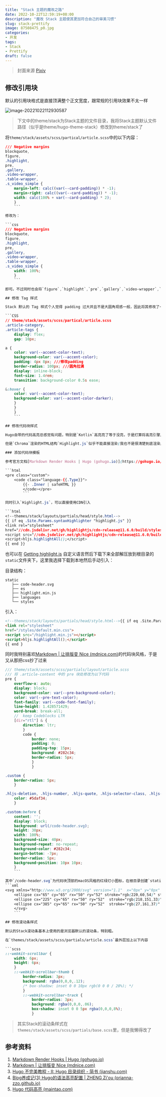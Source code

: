 ```yaml
---
title: "Stack 主题的魔改之路"
date: 2022-10-22T12:59:19+08:00
description: "魔改 Stack 主题使其更加符合自己的审美习惯"
slug: stack-prettify
image: 87508475_p0.jpg
categories:
- 开发
tags:
- Stack
- Prettify
draft: false
---
```


> 封面来源 [Pixiv](https://www.pixiv.net/artworks/87508475)

## 修改引用块

默认的引用块格式是直接顶满整个正文宽度，跟常规的引用块效果不太一样

![image-20221022112930587](image1.png)

> 下文中的theme/stack为Stack主题的文件目录，我将Stack主题默认文件路径（似乎是theme/hugo-theme-stack）修改到theme/stack了

将`theme/stack/assets/scss/partical/article.scss`中的以下内容：

```CSS
/// Negative margins
blockquote,
figure,
.highlight,
pre,
.gallery,
.video-wrapper,
.table-wrapper,
.s_video_simple {
    margin-left: calc((var(--card-padding)) * -1);
    margin-right: calc((var(--card-padding)) * -1);
    width: calc(100% + var(--card-padding) * 2);
    }
    ```

修改为：

```css
/// Negative margins
blockquote,
figure,
.highlight,
pre,
.gallery,
.video-wrapper,
.table-wrapper,
.s_video_simple {
    width: 100%;
    }
    ```

即可。不过同时也会将`figure`,`highlight`,`pre`,`gallery`,`video-wrapper`,`table-wrapper`,`s_video_simple`的负边距给去掉,可以自己酌情修改。

## 修改 Tag 样式

Stack 默认的 Tag 样式个人觉得 padding 过大并且不是大圆角观感一般，因此将其修改了一下：

```CSS
// theme/stack/assets/scss/partical/article.scss
.article-category,
.article-tags {
    display: flex;
    gap: 10px;

a {
    color: var(--accent-color-text);
    background-color: var(--accent-color);
    padding: 4px 8px; ///修改padding
    border-radius: 100px; ///圆角拉满
    display: inline-block;
    font-size: 1.4rem;
    transition: background-color 0.5s ease;

&:hover {
    color: var(--accent-color-text);
    background-color: var(--accent-color-darker);
    }
    }
    }
    ```

## 修改代码块样式

Hugo自带的代码高亮总感觉有问题，特别是`Kotlin`高亮亮了等于没亮，于是打算将高亮引擎从默认的`Chroma`切换到`Highlight.js`。

但是`Chroma`渲染的HTML结构`Highlight.js`似乎不能直接渲染(我也不是很清楚到底渲染成功没，因为好像确实都差不多)

### 添加代码块模板

参考官方文档[Markdown Render Hooks | Hugo (gohugo.io)](https://gohugo.io/templates/render-hooks/)在`themes/stack/layouts/_default/_markup`文件夹下创建`render-codeblock.html`，填入以下代码：

```html
<pre class="custom">
    <code class="language-{{.Type}}">
        {{- .Inner | safeHTML }}
        </code></pre>
        ```

同时引入`Highlight.js`，可以直接使用CDN引入

```html
<!--themes/stack/layouts/partials/head/style.html-->
{{ if eq .Site.Params.syntaxHighlighter "highlight.js" }}
<link rel="stylesheet"
href="//cdn.jsdelivr.net/gh/highlightjs/cdn-release@11.6.0/build/styles/default.min.css">
<script src="//cdn.jsdelivr.net/gh/highlightjs/cdn-release@11.6.0/build/highlight.min.js"></script>
<script>hljs.highlightAll();</script>
{{ end }}
```

也可以在 [Getting highlight.js](https://highlightjs.org/download/) 自定义语言然后下载下来全部解压放到根目录的`static`文件夹下，这里我选择下载到本地然后手动引入：

目录结构：

```
static
   ├── code-header.svg
   ├── es
   ├── highlight.min.js
   ├── languages
   └── styles
```

引入：

```html
<!--themes/stack/layouts/partials/head/style.html-->{{ if eq .Site.Params.syntaxHighlighter "highlight.js" }}
<link rel="stylesheet"
href="/styles/default.min.css">
<script src="/highlight.min.js"></script>
<script>hljs.highlightAll();</script>
{{ end }
```

同时我特别喜欢[Markdown | 让排版变 Nice (mdnice.com)](https://editor.mdnice.com/)的代码块风格，于是又从那把css抄了过来

```scss
/// theme/stack/assets/scss/partials/layout/article.scss
/// 将 .article-content 中的 pre 块处修改为以下代码
pre {
    overflow-x: auto;
    display: block;
    background-color: var(--pre-background-color);
    color: var(--pre-text-color);
    font-family: var(--code-font-family);
    line-height: 1.428571429;
    word-break: break-all;
    //  keep Codeblocks LTR
    [dir="rtl"] & {
        direction: ltr;
        }
        code {
            border: none;
            padding: 0;
            padding-top: 15px;
            background: #282c34;
            border-radius: 5px;
            }
            }

.custom {
    border-radius: 5px;
    }

.hljs-deletion, .hljs-number, .hljs-quote, .hljs-selector-class, .hljs-selector-id, .hljs-string, .hljs-template-tag, .hljs-type {
    color: #5daf34;
    }

.custom:before {
    content: '';
    display: block;
    background: url(/code-header.svg);
    height: 30px;
    width: 100%;
    background-size: 40px;
    background-repeat: no-repeat;
    background-color: #282c34;
    margin-bottom: -7px;
    border-radius: 5px;
    background-position: 10px 10px;
    }
    ```

其中`/code-header.svg`为代码块顶部的macOS风格的红绿灯小图标，在根目录创建`static`文件夹，创建`code-header.svg`文件：
```xml
<svg xmlns="http://www.w3.org/2000/svg" version="1.1"  x="0px" y="0px" width="450px" height="130px">
    <ellipse cx="65" cy="65" rx="50" ry="52" stroke="rgb(220,60,54)" stroke-width="2" fill="rgb(237,108,96)"/>
    <ellipse cx="225" cy="65" rx="50" ry="52"  stroke="rgb(218,151,33)" stroke-width="2" fill="rgb(247,193,81)"/>
    <ellipse cx="385" cy="65" rx="50" ry="52"  stroke="rgb(27,161,37)" stroke-width="2" fill="rgb(100,200,86)"/>
    </svg>
    ```

## 修改滚动条样式

默认的Stack滚动条基本上使用的是浏览器默认的滚动条，特别粗。

在`themes/stack/assets/scss/partials/article.scss`最外层加上以下内容

```scss
::-webkit-scrollbar {
    width: 6px;
    height: 6px;
    }
    ::-webkit-scrollbar-thumb {
        border-radius: 3px;
        background: rgba(0,0,0,.12);
        /* box-shadow: inset 0 0 10px rgb(0 0 0 / 20%); */
        }
        ::-webkit-scrollbar-track {
            border-radius: 3px;
            background: rgba(0,0,0,.06);
            box-shadow: inset 0 0 5px rgba(0,0,0,8%);
            }

```

> 其实Stack的滚动条样式在`themes/stack/assets/scss/partials/base.scss`里，但是我懒得改了

## 参考资料

1. [Markdown Render Hooks | Hugo (gohugo.io)](https://gohugo.io/templates/render-hooks/)
2. [Markdown | 让排版变 Nice (mdnice.com)](https://editor.mdnice.com/)
3. [Hugo 不完美教程 - II: Hugo 目录组织 - 简书 (jianshu.com)](https://www.jianshu.com/p/c5297a8bb1e7)
4. [Blog养成记(3) Hugo的语法高亮配置 | ZHENG Zi'ou (orianna-zzo.github.io)](https://orianna-zzo.github.io/sci-tech/2018-01/blog养成记3-hugo的语法高亮配置/#/pygments存在问题)
5. [Hugo 代码高亮 (maintao.com)](https://maintao.com/2021/code-syntax-highlight/)
